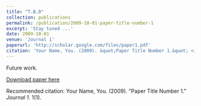 ```yaml
---
title: "T.B.D"
collection: publications
permalink: /publication/2009-10-01-paper-title-number-1
excerpt: 'Stay tuned ...'
date: 2009-10-01
venue: 'Journal 1'
paperurl: 'http://scholar.google.com/files/paper1.pdf'
citation: 'Your Name, You. (2009). &quot;Paper Title Number 1.&quot; <i>Journal 1</i>. 1(1).'
---
```

Future work.

[Download paper here](http://scholar.google.com/files/paper1.pdf)

Recommended citation: Your Name, You. (2009). "Paper Title Number 1." <i>Journal 1</i>. 1(1).
